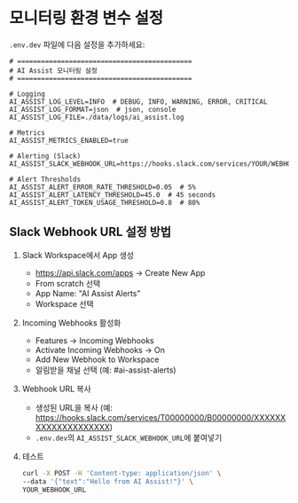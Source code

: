 # 모니터링 환경 변수 설정

`.env.dev` 파일에 다음 설정을 추가하세요:

```env
# ============================================
# AI Assist 모니터링 설정
# ============================================

# Logging
AI_ASSIST_LOG_LEVEL=INFO  # DEBUG, INFO, WARNING, ERROR, CRITICAL
AI_ASSIST_LOG_FORMAT=json  # json, console
AI_ASSIST_LOG_FILE=./data/logs/ai_assist.log

# Metrics
AI_ASSIST_METRICS_ENABLED=true

# Alerting (Slack)
AI_ASSIST_SLACK_WEBHOOK_URL=https://hooks.slack.com/services/YOUR/WEBHOOK/URL

# Alert Thresholds
AI_ASSIST_ALERT_ERROR_RATE_THRESHOLD=0.05  # 5%
AI_ASSIST_ALERT_LATENCY_THRESHOLD=45.0  # 45 seconds
AI_ASSIST_ALERT_TOKEN_USAGE_THRESHOLD=0.8  # 80%
```

## Slack Webhook URL 설정 방법

1. Slack Workspace에서 App 생성
   - https://api.slack.com/apps → Create New App
   - From scratch 선택
   - App Name: "AI Assist Alerts"
   - Workspace 선택

2. Incoming Webhooks 활성화
   - Features → Incoming Webhooks
   - Activate Incoming Webhooks → On
   - Add New Webhook to Workspace
   - 알림받을 채널 선택 (예: #ai-assist-alerts)

3. Webhook URL 복사
   - 생성된 URL을 복사 (예: https://hooks.slack.com/services/T00000000/B00000000/XXXXXXXXXXXXXXXXXXXX)
   - `.env.dev`의 `AI_ASSIST_SLACK_WEBHOOK_URL`에 붙여넣기

4. 테스트
   ```bash
   curl -X POST -H 'Content-type: application/json' \
   --data '{"text":"Hello from AI Assist!"}' \
   YOUR_WEBHOOK_URL
   ```

